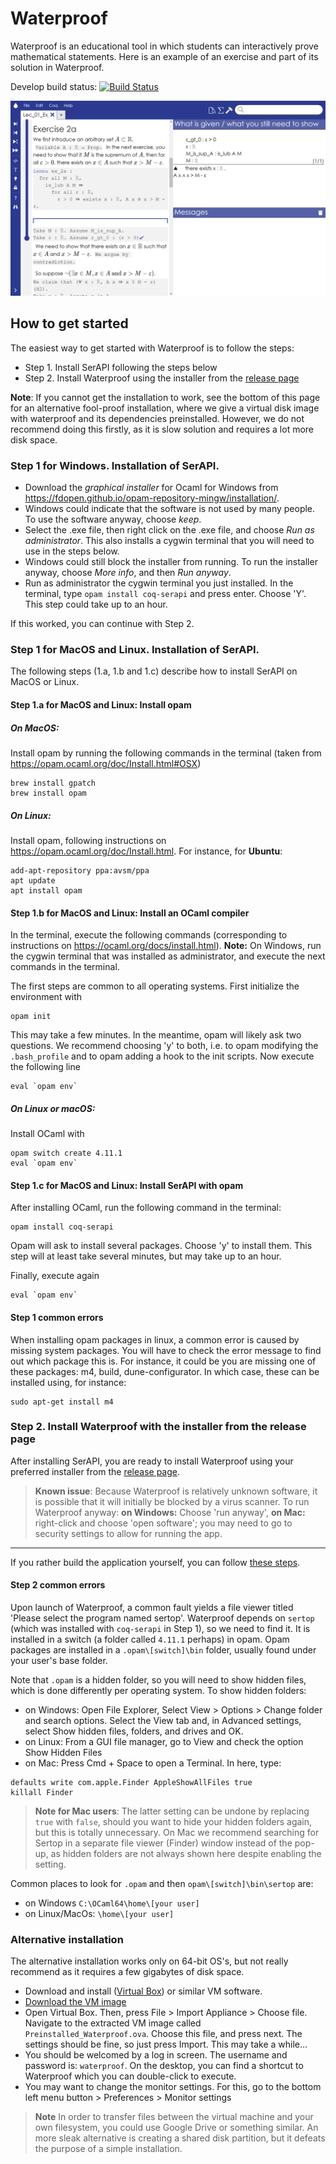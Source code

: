 # Waterproof

Waterproof is an educational tool in which students can interactively prove mathematical statements. Here is an example of an exercise and part of its solution in Waterproof.

Develop build status: [![Build Status](https://travis-ci.org/impermeable/waterproof.svg?branch=develop)](https://travis-ci.org/impermeable/waterproof)

![Screenshot of waterproof](WaterproofScreenshot.png)

## How to get started

The easiest way to get started with Waterproof is to follow the steps:

* Step 1. Install SerAPI following the steps below
* Step 2. Install Waterproof using the installer from the [release page](http://github.com/impermeable/waterproof/releases)

**Note**: If you cannot get the installation to work, see the bottom of this page for an alternative fool-proof installation, where we give a virtual disk image with waterproof and its dependencies preinstalled. However, we do not recommend doing this firstly, as it is slow solution and requires a lot more disk space.

### Step 1 for Windows. Installation of SerAPI.

* Download the _graphical installer_ for Ocaml for Windows from https://fdopen.github.io/opam-repository-mingw/installation/.
* Windows could indicate that the software is not used by many people. To use the software anyway, choose _keep_.
* Select the .exe file, then right click on the .exe file, and choose *Run as administrator*. This also installs a cygwin terminal that you will need to use in the steps below.
* Windows could still block the installer from running. To run the installer anyway, choose _More info_, and then _Run anyway_.
* Run as administrator the cygwin terminal you just installed. In the terminal, type ```opam install coq-serapi``` and press enter. Choose 'Y'. This step could take up to an hour.

If this worked, you can continue with Step 2.

### Step 1 for MacOS and Linux. Installation of SerAPI.

The following steps (1.a, 1.b and 1.c) describe how to install SerAPI on MacOS or Linux.

#### Step 1.a for MacOS and Linux: Install opam

##### On MacOS: 
Install opam by running the following commands in the terminal (taken from https://opam.ocaml.org/doc/Install.html#OSX)
```
brew install gpatch
brew install opam
```

##### On Linux:
Install opam, following instructions on https://opam.ocaml.org/doc/Install.html. For instance, for **Ubuntu**:
```
add-apt-repository ppa:avsm/ppa
apt update
apt install opam
```

#### Step 1.b for MacOS and Linux: Install an OCaml compiler

In the terminal, execute the following commands (corresponding to instructions on https://ocaml.org/docs/install.html). **Note:** On Windows, run the cygwin terminal that was installed as administrator, and execute the next commands in the terminal.

The first steps are common to all operating systems. First initialize the environment with
```
opam init
```
This may take a few minutes. In the meantime, opam will likely ask two questions. We recommend choosing 'y' to both, i.e. to opam modifying the `.bash_profile` and to opam adding a hook to the init scripts. Now execute the following line
```
eval `opam env`
```

##### On Linux or macOS:
Install OCaml with
```
opam switch create 4.11.1
eval `opam env`
```

#### Step 1.c for MacOS and Linux: Install SerAPI with opam

After installing OCaml, run the following command in the terminal:

```
opam install coq-serapi
```

Opam will ask to install several packages. Choose 'y' to install them. This step will at least take several minutes, but may take up to an hour.

Finally, execute again

```
eval `opam env`
```

#### Step 1 common errors
When installing opam packages in linux, a common error is caused by missing system packages. You will have to check the error message to find out which package this is. For instance, it could be you are missing one of these packages: m4, build, dune-configurator. In which case, these can be installed using, for instance:

```
sudo apt-get install m4
``` 

### Step 2. Install Waterproof with the installer from the release page

After installing SerAPI, you are ready to install Waterproof using your preferred installer from the [release page](http://github.com/impermeable/waterproof/releases).

> **Known issue**: Because Waterproof is relatively unknown software, it is possible that it will initially be blocked by a virus scanner. To run Waterproof anyway: **on Windows:** Choose 'run anyway', **on Mac:** right-click and choose 'open software'; you may need to go to security settings to allow for running the app.

---

If you rather build the application yourself, you can follow [these steps](documentation/Cloning-the-repository.md).

#### Step 2 common errors
Upon launch of Waterproof, a common fault yields a file viewer titled 'Please select the program named sertop'. Waterproof depends on `sertop` (which was installed with `coq-serapi` in Step 1), so we need to find it. It is installed in a switch (a folder called `4.11.1` perhaps) in opam. Opam packages are installed in a `.opam\[switch]\bin` folder, usually found under your user's base folder.

Note that `.opam` is a hidden folder, so you will need to show hidden files, which is done differently per operating system. To show hidden folders:
* on Windows: Open File Explorer, Select View > Options > Change folder and search options. Select the View tab and, in Advanced settings, select Show hidden files, folders, and drives and OK.
* on Linux: From a GUI file manager, go to View and check the option Show Hidden Files
* on Mac: Press Cmd + Space to open a Terminal. In here, type:
```
defaults write com.apple.Finder AppleShowAllFiles true
killall Finder
```
> **Note for Mac users**: The latter setting can be undone by replacing `true` with `false`, should you want to hide your hidden folders again, but this is totally unnecessary. On Mac we recommend searching for Sertop in a separate file viewer (Finder) window instead of the pop-up, as hidden folders are not always shown here despite enabling the setting.

Common places to look for `.opam` and then `opam\[switch]\bin\sertop` are:
* on Windows `C:\OCaml64\home\[your user]`
* on Linux/MacOs: `\home\[your user]`

### Alternative installation

The alternative installation works only on 64-bit OS's, but not really recommend as it requires a few gigabytes of disk space. 

* Download and install ([Virtual Box](https://www.virtualbox.org/)) or similar VM software.
* [Download the VM image](https://drive.google.com/file/d/1xo7wNrn7UfhYTh6eakgSqSB84nmHsntc/view?usp=sharing)
* Open Virtual Box. Then, press File > Import Appliance > Choose file. Navigate to the extracted VM image called `Preinstalled_Waterproof.ova`. Choose this file, and press next. The settings should be fine, so just press Import. This may take a while...
* You should be welcomed by a log in screen. The username and password is: `waterproof`. On the desktop, you can find a shortcut to Waterproof which you can double-click to execute.
* You may want to change the monitor settings. For this, go to the bottom left menu button > Preferences > Monitor settings

> **Note** In order to transfer files between the virtual machine and your own filesystem, you could use Google Drive or something similar. An more sleak alternative is creating a shared disk partition, but it defeats the purpose of a simple installation.